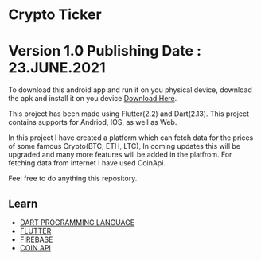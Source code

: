 # Crypto Ticker

# Version 1.0 Publishing Date : 23.JUNE.2021

To download this android app and run it on you physical device, download the apk and install it on you device [Download Here](https://drive.google.com/file/d/1MkrPxC_9VrGQH1sfVEwR8DRDM_f3M8Ei/view?usp=sharing).

This project has been made using Flutter(2.2) and Dart(2.13). This project contains supports for Andriod, IOS, as well as Web.

In this project I have created a platform which can fetch data for the prices of some famous Crypto(BTC, ETH, LTC), In coming updates this will be upgraded and many more features will be added in the platfrom. For fetching data from internet I have used CoinApi.

Feel free to do anything this repository.

## Learn 

- [DART PROGRAMMING LANGUAGE](https://dart.dev/)
- [FLUTTER](https://flutter.dev/)
- [FIREBASE](https://firebase.google.com/)
- [COIN API](https://www.coinapi.io/)
